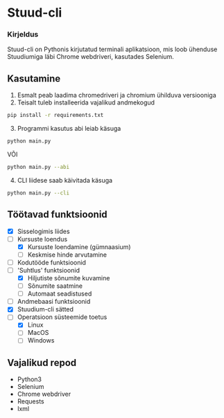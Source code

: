 # Stuud-cli
### Kirjeldus
Stuud-cli on Pythonis kirjutatud terminali aplikatsioon, mis loob ühenduse Stuudiumiga läbi Chrome webdriveri, kasutades Selenium.
## Kasutamine

1. Esmalt peab laadima chromedriveri ja chromium ühilduva versiooniga
2. Teisalt tuleb installeerida vajalikud andmekogud
```sh
pip install -r requirements.txt
```
3. Programmi kasutus abi leiab käsuga
```sh
python main.py
```
VÕI
```sh
python main.py --abi
```
4. CLI liidese saab käivitada käsuga
```sh
python main.py --cli
```
## Töötavad funktsioonid
- [x] Sisselogimis liides
- [ ] Kursuste loendus
    - [x] Kursuste loendamine (gümnaasium)
    - [ ] Keskmise hinde arvutamine
- [ ] Kodutööde funktsioonid
- [ ] 'Suhtlus' funktsioonid
    - [x] Hiljutiste sõnumite kuvamine
    - [ ] Sõnumite saatmine
    - [ ] Automaat seadistused
- [ ] Andmebaasi funktsioonid
- [x] Stuudium-cli sätted
- [ ] Operatsioon süsteemide toetus
    - [x] Linux
    - [ ] MacOS
    - [ ] Windows

## Vajalikud repod
* Python3
* Selenium
* Chrome webdriver
* Requests
* lxml